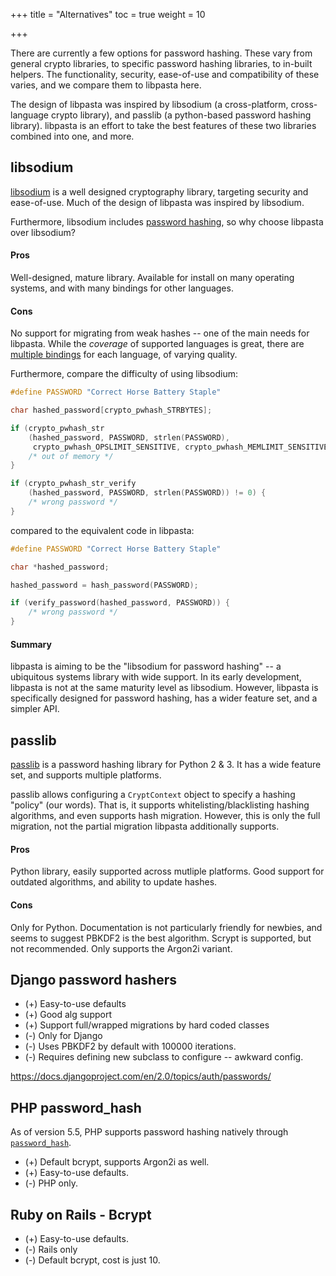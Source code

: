+++
title = "Alternatives"
toc = true
weight = 10

+++

There are currently a few options for password hashing. These vary from
general crypto libraries, to specific password hashing libraries, to
in-built helpers. The functionality, security, ease-of-use and compatibility
of these varies, and we compare them to libpasta here.

The design of libpasta was inspired by libsodium (a cross-platform, cross-
language crypto library), and passlib (a python-based password hashing
library). libpasta is an effort to take the best features of these two libraries
combined into one, and more.

## libsodium

[libsodium](https://download.libsodium.org/doc/) is a well designed cryptography
library, targeting security and ease-of-use. Much of the design of libpasta was
inspired by libsodium.

Furthermore, libsodium includes [password hashing](https://download.libsodium.org/doc/password_hashing/), 
so why choose libpasta over libsodium?

#### Pros

Well-designed, mature library. Available for install on many operating systems, 
and with many bindings for other languages.

#### Cons

No support for migrating from weak hashes -- one of the main needs for libpasta.
While the _coverage_ of supported languages is great, there are [multiple
bindings](https://download.libsodium.org/doc/bindings_for_other_languages/)
for each language, of varying quality.

Furthermore, compare the difficulty of using libsodium:

```C
#define PASSWORD "Correct Horse Battery Staple"

char hashed_password[crypto_pwhash_STRBYTES];

if (crypto_pwhash_str
    (hashed_password, PASSWORD, strlen(PASSWORD),
     crypto_pwhash_OPSLIMIT_SENSITIVE, crypto_pwhash_MEMLIMIT_SENSITIVE) != 0) {
    /* out of memory */
}

if (crypto_pwhash_str_verify
    (hashed_password, PASSWORD, strlen(PASSWORD)) != 0) {
    /* wrong password */
}
```

compared to the equivalent code in libpasta:

```C
#define PASSWORD "Correct Horse Battery Staple"

char *hashed_password;

hashed_password = hash_password(PASSWORD);

if (verify_password(hashed_password, PASSWORD)) {
    /* wrong password */
}
```

#### Summary

libpasta is aiming to be the "libsodium for password hashing" -- a ubiquitous
systems library with wide support. In its early development, libpasta is not at
the same maturity level as libsodium. However, libpasta is specifically
designed for password hashing, has a wider feature set, and a simpler API.

## passlib

[passlib](https://passlib.readthedocs.io/en/stable/) is a password hashing
library for Python 2 & 3. It has a wide feature set, and supports multiple
platforms.

passlib allows configuring a `CryptContext` object to specify a hashing "policy"
(our words). That is, it supports whitelisting/blacklisting hashing algorithms, 
and even supports hash migration. However, this is only the full migration, not
the partial migration libpasta additionally supports. 

#### Pros

Python library, easily supported across mutliple platforms. Good support for
outdated algorithms, and ability to update hashes.

#### Cons

Only for Python. Documentation is not particularly friendly for newbies, and
seems to suggest PBKDF2 is the best algorithm. Scrypt is supported, but not
recommended. Only supports the Argon2i variant.

## Django password hashers

 - (+) Easy-to-use defaults
 - (+) Good alg support
 - (+) Support full/wrapped migrations by hard coded classes
 - (-) Only for Django
 - (-) Uses PBKDF2 by default with 100000 iterations.
 - (-) Requires defining new subclass to configure -- awkward config.

https://docs.djangoproject.com/en/2.0/topics/auth/passwords/ 

## PHP password_hash

As of version 5.5, PHP supports password hashing natively through
[`password_hash`](http://php.net/manual/en/function.password-hash.php).

 - (+) Default bcrypt, supports Argon2i as well.
 - (+) Easy-to-use defaults.
 - (-) PHP only.

## Ruby on Rails - Bcrypt

 - (+) Easy-to-use defaults.
 - (-) Rails only
 - (-) Default bcrypt, cost is just 10.


